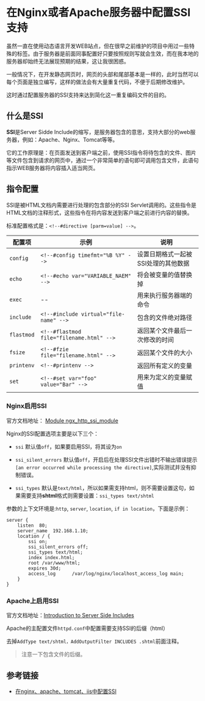 # 在Nginx或者Apache服务器中配置SSI支持

虽然一直在使用动态语言开发WEB站点，但在很早之前维护的项目中用过一些特殊的标签。由于服务器是前面同事配置好只要按照规则写就会生效，而在我本地的服务器却始终无法展现预期的结果，这让我很困惑。

一般情况下，在开发静态网页时，网页的头部和尾部基本是一样的，此时当然可以每个页面是独立编写，这样的做法会有大量重复代码，不便于后期修改维护。

这时通过配置服务器的SSI支持来达到简化这一重复编码文件的目的。

## 什么是SSI

**SSI**是Server Sidde Include的缩写，是服务器包含的意思，支持大部分的web服务器，例如：Apache、Nginx、Tomcat等等。

它的工作原理是：在页面发送到客户端之前，使用SSI指令将待包含的文件、图片等文件包含到请求的网页中，通过一个非常简单的语句即可调用包含文件，此语句指示WEB服务器将内容插入适当网页。

## 指令配置

SSI是被HTML文档内需要进行处理的包含部分的SSI Servlet调用的。这些指令是HTML文档的注释形式，这些指令在将内容发送到客户端之前进行内容的替换。

标准配置格式是：`<!--#directive [parm=value] -->`。

配置项 | 示例 | 说明
---- | ---- | ----
`config` | `<!--#config timefmt="%B %Y" -->` | 设置日期格式一起被SSI处理的其他数据
`echo` | `<!--#echo var="VARIABLE_NAEM" -->` | 将会被变量的值替换掉
`exec` | -- | 用来执行服务器端的命令
`include` | `<!--#include virtual="file-name" -->` | 包含的文件绝对路径
`flastmod` | `<!--#flastmod file="filename.html" -->` | 返回某个文件最后一次修改的时间
`fsize` | `<!--#fzie file="filename.html" -->` | 返回某个文件的大小
`printenv` | `<!--#printenv -->` | 返回所有定义的变量
`set` | `<!--#set var="foo" value="Bar" -->`| 用来为定义的变量赋值

### Nginx启用SSI

官方文档地址： [Module ngx_http_ssi_module](http://nginx.org/en/docs/http/ngx_http_ssi_module.html)

Nginx的SSI配置选项主要是以下三个：

* `ssi` 默认值`off`，如果要启用SSI，将其设为`on`

* `ssi_silent_errors` 默认值`off`，开启后在处理SSI文件出错时不输出错误提示`[an error occurred while processing the directive]`,实际测试并没有抑制错误。

* `ssi_types` 默认是`text/html`，所以如果需支持html，则不需要设置这句，如果需要支持**shtml**格式则需要设置：`ssi_types text/shtml`

参数的上下文环境是:`http`, `server`, `location`, `if in location`，下面是示例：

```nginx
server {
    listen  80;
    server_name  192.168.1.10;
    location / {
        ssi on;
        ssi_silent_errors off;
        ssi_types text/html;
        index index.html;
        root /var/www/html;
        expires 30d;
        access_log      /var/log/nginx/localhost_access_log main;
    }
}
```

### Apache上启用SSI

官方文档地址：[Introduction to Server Side Includes](https://httpd.apache.org/docs/current/howto/ssi.html)

Apache的主配置文件`httpd.conf`中配置需要支持SSI的后缀（html）

去掉`AddType text/shtml，AddOutputFilter INCLUDES .shtml`前面注释。

> 注意一下包含文件的后缀。

## 参考链接

* [在nginx、apache、tomcat、iis中配置SSI](http://www.publiccms.com/introduction/2015/08-25/177.html)
